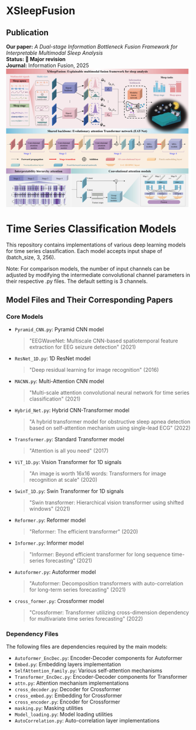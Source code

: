 # XSleepFusion

## Publication
**Our paper:** *A Dual-stage Information Bottleneck Fusion Framework for Interpretable Multimodal Sleep Analysis*  
**Status: 🔄 Major revision**  
**Journal:** Information Fusion, 2025
![image](https://github.com/fdu-harry/XSleepFusion/blob/main/XSleepFusion.jpg)

# Time Series Classification Models

This repository contains implementations of various deep learning models for time series classification. Each model accepts input shape of (batch_size, 3, 256).

Note: For comparison models, the number of input channels can be adjusted by modifying the intermediate convolutional channel parameters in their respective .py files. The default setting is 3 channels.

## Model Files and Their Corresponding Papers

### Core Models
- `Pyramid_CNN.py`: Pyramid CNN model
  > "EEGWaveNet: Multiscale CNN-based spatiotemporal feature extraction for EEG seizure detection" (2021)

- `ResNet_1D.py`: 1D ResNet model
  > "Deep residual learning for image recognition" (2016)

- `MACNN.py`: Multi-Attention CNN model
  > "Multi-scale attention convolutional neural network for time series classification" (2021)

- `Hybrid_Net.py`: Hybrid CNN-Transformer model
  > "A hybrid transformer model for obstructive sleep apnea detection based on self-attention mechanism using single-lead ECG" (2022)

- `Transformer.py`: Standard Transformer model
  > "Attention is all you need" (2017)

- `ViT_1D.py`: Vision Transformer for 1D signals
  > "An image is worth 16x16 words: Transformers for image recognition at scale" (2020)

- `SwinT_1D.py`: Swin Transformer for 1D signals
  > "Swin transformer: Hierarchical vision transformer using shifted windows" (2021)

- `Reformer.py`: Reformer model
  > "Reformer: The efficient transformer" (2020)

- `Informer.py`: Informer model
  > "Informer: Beyond efficient transformer for long sequence time-series forecasting" (2021)

- `Autoformer.py`: Autoformer model
  > "Autoformer: Decomposition transformers with auto-correlation for long-term series forecasting" (2021)

- `cross_former.py`: Crossformer model
  > "Crossformer: Transformer utilizing cross-dimension dependency for multivariate time series forecasting" (2022)

### Dependency Files
The following files are dependencies required by the main models:
- `Autoformer_EncDec.py`: Encoder-Decoder components for Autoformer
- `Embed.py`: Embedding layers implementation
- `SelfAttention_Family.py`: Various self-attention mechanisms
- `Transformer_EncDec.py`: Encoder-Decoder components for Transformer
- `attn.py`: Attention mechanism implementations
- `cross_decoder.py`: Decoder for Crossformer
- `cross_embed.py`: Embedding for Crossformer
- `cross_encoder.py`: Encoder for Crossformer
- `masking.py`: Masking utilities
- `Model_loading.py`: Model loading utilities
- `AutoCorrelation.py`: Auto-correlation layer implementations
